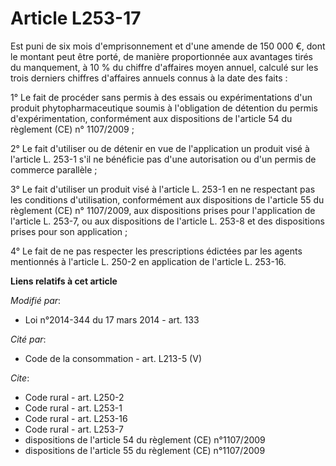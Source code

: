 # Article L253-17

Est puni de six mois d'emprisonnement et      d'une amende de 150 000 €, dont le montant peut être porté, de manière
proportionnée aux avantages tirés du manquement, à 10 % du chiffre d'affaires moyen annuel, calculé sur les trois derniers
chiffres d'affaires annuels connus à la date des faits : 

1° Le fait de procéder sans permis à des essais ou expérimentations d'un produit phytopharmaceutique soumis à l'obligation de
détention du permis d'expérimentation, conformément aux dispositions de l'article 54 du règlement (CE) n° 1107/2009 ; 

2° Le fait d'utiliser ou de détenir en vue de l'application un produit visé à l'article L. 253-1 s'il ne bénéficie pas d'une
autorisation ou d'un permis de commerce parallèle ; 

3° Le fait d'utiliser un produit visé à l'article L. 253-1 en ne respectant pas les conditions d'utilisation, conformément
aux dispositions de l'article 55 du règlement (CE) n° 1107/2009, aux dispositions prises pour l'application de l'article L.
253-7, ou aux dispositions de l'article L. 253-8 et des dispositions prises pour son application ; 

4° Le fait de ne pas respecter les prescriptions édictées par les agents mentionnés à l'article L. 250-2 en application de
l'article L. 253-16.

**Liens relatifs à cet article**

_Modifié par_:

  - Loi n°2014-344 du 17 mars 2014 - art. 133

_Cité par_:

  - Code de la consommation - art. L213-5 (V)

_Cite_:

  - Code rural - art. L250-2
  - Code rural - art. L253-1
  - Code rural - art. L253-16
  - Code rural - art. L253-7
  - dispositions de l'article 54 du règlement (CE) n°1107/2009
  - dispositions de l'article 55 du règlement (CE) n°1107/2009
